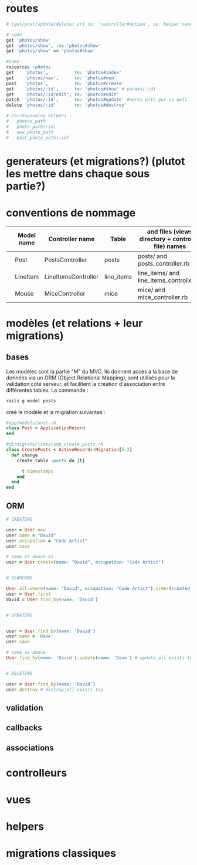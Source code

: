 # routes

```ruby
# (get/post/update/delete) url to: 'controller#action', as: helper_name

# same
get 'photos/show'
get 'photos/show', :to 'photos#show'
get 'photos/show' => 'photos#show'

#same
resources :photos
get    'photos',          to: 'photos#index'
get    'photos/new',      to: 'photos#new'
post   'photos',          to: 'photos#create'
get    'photos/:id',      to: 'photos#show' # params[:id]
get    'photos/:id/edit', to: 'photos#edit'
patch  'photos/:id',      to: 'photos#update' #works with put as well
delete 'photos/:id'       to: 'photos#destroy'

# corresponding helpers :
#   photos_path
#   photo_path(:id)
#   new_photo_path
#   edit_photo_path(:id)
```

# generateurs (et migrations?) (plutot les mettre dans chaque sous partie?)

# conventions de nommage

|   | Model name | Controller name     | Table | and files (views directory + controller file) names |
|---|------------|---------------------|-----------------------------------------------------------|---|
|   | Post       | PostsController     | posts | posts/ and posts_controller.rb  |
|   | LineItem   | LineItemsController | line_items | line_items/ and line_items_controller.rb  |
|   | Mouse      | MiceController      | mice | mice/ and mice_controller.rb  |

# modèles (et relations + leur migrations)
## bases

Les modèles sont la partie "M" du MVC. Ils donnent accès à la base de données via un ORM (Object Relational Mapping), sont utilisés pour la validation côté serveur, et facilitent la création d'association entre différentes tables. La commande : 

```bash
rails g model posts
```

créé le modèle et la migration suivantes : 

```ruby
#app/models/post.rb
class Post < ApplicationRecord
end

#db/migrate/timestamp_create_posts.rb
class CreatePosts < ActiveRecord::Migration[5.2]
  def change
    create_table :posts do |t|

      t.timestamps
    end
  end
end
```

## ORM

```ruby
# CREATING

user = User.new
user.name = "David"
user.occupation = "Code Artist"
user.save

# same as above as
user = User.create(name: "David", occupation: "Code Artist")


# SEARCHNG

User.all.where(name: "David", occupation: "Code Artist").order(created_at: :desc)
user = User.first
david = User.find_by(name: 'David')


# UPDATING


user = User.find_by(name: 'David')
user.name = 'Dave'
user.save

# same as above
User.find_by(name: 'David').update(name: 'Dave') # update_all exists too


# DELETING

user = User.find_by(name: 'David')
user.destroy # destroy_all exists too
```

## validation

## callbacks

## associations

# controlleurs

# vues

# helpers

# migrations classiques
